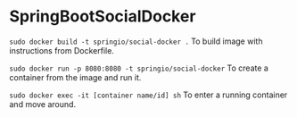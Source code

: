# SpringBootSocialDocker

`sudo docker build -t springio/social-docker .`
To build image with instructions from Dockerfile.

`sudo docker run -p 8080:8080 -t springio/social-docker`
To create a container from the image and run it.

`sudo docker exec -it [container name/id] sh`
To enter a running container and move around.

